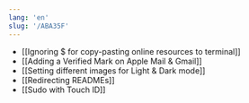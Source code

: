 ```yaml
---
lang: 'en'
slug: '/ABA35F'
---
```


- [[Ignoring $ for copy-pasting online resources to terminal]]
- [[Adding a Verified Mark on Apple Mail & Gmail]]
- [[Setting different images for Light & Dark mode]]
- [[Redirecting READMEs]]
- [[Sudo with Touch ID]]
